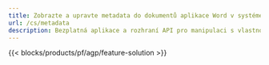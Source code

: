 ```yaml
---
title: Zobrazte a upravte metadata do dokumentů aplikace Word v systémech Windows, Linux a macOS 
url: /cs/metadata
description: Bezplatná aplikace a rozhraní API pro manipulaci s vlastnostmi dokumentů DOC, DOCX, DOCM, DOTX, DOT, RTF a ODT
---
```


{{< blocks/products/pf/agp/feature-solution >}} 

